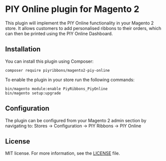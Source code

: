 # PIY Online plugin for Magento 2
This plugin will implement the PIY Online functionality in your Magento 2 store. It allows customers to add personalised ribbons to their orders, which can then be printed using the PIY Online Dashboard.

## Installation
You can install this plugin using Composer:
```
composer require piyribbons/magento2-piy-online
```

To enable the plugin in your store run the following commands:
```
bin/magento module:enable PiyRibbons_PiyOnline
bin/magento setup:upgrade
```

## Configuration
The plugin can be configured from your Magento 2 admin section by navigating to: Stores -> Configuration -> PIY Ribbons -> PIY Online

## License
MIT license. For more information, see the [LICENSE](LICENSE.txt) file.